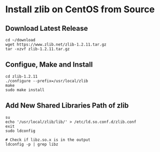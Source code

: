 # Install zlib on CentOS from Source

## Download Latest Release

    cd ~/download
    wget https://www.zlib.net/zlib-1.2.11.tar.gz
    tar -xzvf zlib-1.2.11.tar.gz

## Configue, Make and Install

    cd zlib-1.2.11
    ./configure --prefix=/usr/local/zlib
    make
    sudo make install

## Add New Shared Libraries Path of zlib

    su
    echo '/usr/local/zlib/lib/' > /etc/ld.so.conf.d/zlib.conf
    exit
    sudo ldconfig
      
    # Check if libz.so.x is in the output
    ldconfig -p | grep libz
